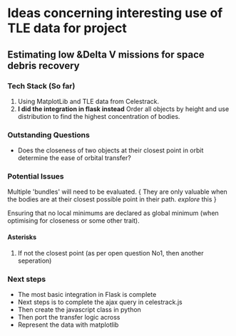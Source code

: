 # Ideas concerning interesting use of TLE data for project
  
## Estimating low &Delta V missions for space debris recovery

### Tech Stack (So far)

1. Using MatplotLib and TLE data from Celestrack.  
2. **I did the integration in flask instead**
Order all objects by height and use distribution to find the highest concentration of bodies.  

### Outstanding Questions

- Does the closeness of two objects at their closest point in orbit determine the ease of orbital transfer?

### Potential Issues

Multiple 'bundles' will need to be evaluated. \{ They are only valuable when the bodies are at their closest possible point in their path. _explore_ this \}
  
Ensuring that no local minimums are declared as global minimum (when optimising for closeness or some other trait).

#### Asterisks

1. If not the closest point (as per open question No1, then another seperation)

### Next steps

- The most basic integration in Flask is complete
- Next steps is to complete the ajax query in celestrack.js
- Then create the javascript class in python
- Then port the transfer logic across
- Represent the data with matplotlib
